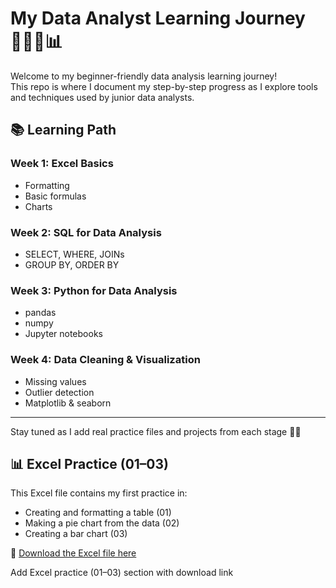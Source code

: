 # My Data Analyst Learning Journey 👩🏾‍💻📊

Welcome to my beginner-friendly data analysis learning journey!  
This repo is where I document my step-by-step progress as I explore tools and techniques used by junior data analysts.

## 📚 Learning Path

### Week 1: Excel Basics
- Formatting
- Basic formulas
- Charts

### Week 2: SQL for Data Analysis
- SELECT, WHERE, JOINs
- GROUP BY, ORDER BY

### Week 3: Python for Data Analysis
- pandas
- numpy
- Jupyter notebooks

### Week 4: Data Cleaning & Visualization
- Missing values
- Outlier detection
- Matplotlib & seaborn

---

Stay tuned as I add real practice files and projects from each stage 💪🏾

## 📊 Excel Practice (01–03)

This Excel file contains my first practice in:

- Creating and formatting a table (01)
- Making a pie chart from the data (02)
- Creating a bar chart (03)

📁 [Download the Excel file here](data/raw/Excel_basics.xlsx)

Add Excel practice (01–03) section with download link


